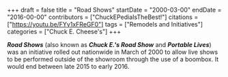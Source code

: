 +++
draft = false
title = "Road Shows"
startDate = "2000-03-00"
endDate = "2016-00-00"
contributors = ["ChuckEPediaIsTheBest!"]
citations = ["https://youtu.be/FYy1xFReGF0"]
tags = ["Remodels and Initiatives"]
categories = ["Chuck E. Cheese's"]
+++

***Road Shows*** (also known as ***Chuck E.'s Road Show*** and ***Portable Lives***) was an initiative rolled out nationwide in March of 2000 to allow live shows to be performed outside of the showroom through the use of a boombox. It would end between late 2015 to early 2016.